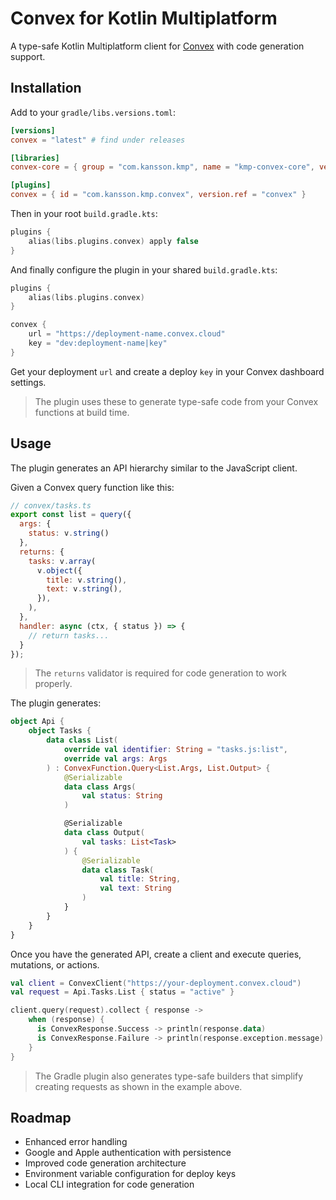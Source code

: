 # Convex for Kotlin Multiplatform

A type-safe Kotlin Multiplatform client for [Convex](https://convex.dev) with code generation support.

## Installation

Add to your `gradle/libs.versions.toml`:

```toml
[versions]
convex = "latest" # find under releases

[libraries]
convex-core = { group = "com.kansson.kmp", name = "kmp-convex-core", version.ref = "convex" }

[plugins]
convex = { id = "com.kansson.kmp.convex", version.ref = "convex" }
```

Then in your root `build.gradle.kts`:

```kotlin
plugins {
    alias(libs.plugins.convex) apply false
}
```

And finally configure the plugin in your shared `build.gradle.kts`:

```kotlin
plugins {
    alias(libs.plugins.convex)
}

convex {
    url = "https://deployment-name.convex.cloud"
    key = "dev:deployment-name|key"
}
```

Get your deployment `url` and create a deploy `key` in your Convex dashboard settings.

> The plugin uses these to generate type-safe code from your Convex functions at build time.

## Usage

The plugin generates an API hierarchy similar to the JavaScript client.

Given a Convex query function like this:
```javascript
// convex/tasks.ts
export const list = query({
  args: {
    status: v.string()
  },
  returns: {
    tasks: v.array(
      v.object({
        title: v.string(),
        text: v.string(),
      }),
    ),
  },
  handler: async (ctx, { status }) => {
    // return tasks...
  }
});
```
> The `returns` validator is required for code generation to work properly.

The plugin generates:
```kotlin
object Api {
    object Tasks {
        data class List(
            override val identifier: String = "tasks.js:list",
            override val args: Args
        ) : ConvexFunction.Query<List.Args, List.Output> {
            @Serializable
            data class Args(
                val status: String
            )

            @Serializable
            data class Output(
                val tasks: List<Task>
            ) {
                @Serializable
                data class Task(
                    val title: String,
                    val text: String
                )
            }
        }
    }
}
```

Once you have the generated API, create a client and execute queries, mutations, or actions.

```kotlin
val client = ConvexClient("https://your-deployment.convex.cloud")
val request = Api.Tasks.List { status = "active" }

client.query(request).collect { response ->
    when (response) {
      is ConvexResponse.Success -> println(response.data)
      is ConvexResponse.Failure -> println(response.exception.message)
    }
}
```
> The Gradle plugin also generates type-safe builders that simplify creating requests as shown in the example above.

## Roadmap

- Enhanced error handling
- Google and Apple authentication with persistence
- Improved code generation architecture
- Environment variable configuration for deploy keys
- Local CLI integration for code generation
